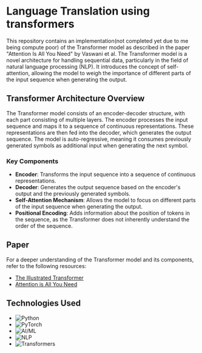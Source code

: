 # Language Translation using transformers

This repository contains an implementation(not completed yet due to me being compute poor) of the Transformer model as described in the paper "Attention Is All You Need" by Vaswani et al. The Transformer model is a novel architecture for handling sequential data, particularly in the field of natural language processing (NLP). It introduces the concept of self-attention, allowing the model to weigh the importance of different parts of the input sequence when generating the output.

## Transformer Architecture Overview

The Transformer model consists of an encoder-decoder structure, with each part consisting of multiple layers. The encoder processes the input sequence and maps it to a sequence of continuous representations. These representations are then fed into the decoder, which generates the output sequence. The model is auto-regressive, meaning it consumes previously generated symbols as additional input when generating the next symbol.

### Key Components

- **Encoder**: Transforms the input sequence into a sequence of continuous representations.
- **Decoder**: Generates the output sequence based on the encoder's output and the previously generated symbols.
- **Self-Attention Mechanism**: Allows the model to focus on different parts of the input sequence when generating the output.
- **Positional Encoding**: Adds information about the position of tokens in the sequence, as the Transformer does not inherently understand the order of the sequence.


## Paper

For a deeper understanding of the Transformer model and its components, refer to the following resources:

- [The Illustrated Transformer](http://jalammar.github.io/illustrated-transformer/)
- [Attention is All You Need](https://arxiv.org/abs/1706.03762)

## Technologies Used

- ![Python](https://img.shields.io/badge/Python-3776AB?style=for-the-badge&logo=python&logoColor=white)
- ![PyTorch](https://img.shields.io/badge/PyTorch-EE4C2C?style=for-the-badge&logo=pytorch&logoColor=white)
- ![AI/ML](https://img.shields.io/badge/AI/ML-F7931E?style=for-the-badge&logo=tensorflow&logoColor=white)
- ![NLP](https://img.shields.io/badge/NLP-007ACC?style=for-the-badge&logo=nlp&logoColor=white)
- ![Transformers](https://img.shields.io/badge/Transformers-53B7DF?style=for-the-badge&logo=transformers&logoColor=white)
